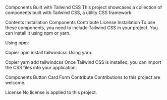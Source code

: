 Components Built with Tailwind CSS
This project showcases a collection of components built with Tailwind CSS, a utility CSS framework.

Contents
Installation
Components
Contribute
License
Installation
To use these components, you need to include Tailwind CSS in your project. You can install it using npm or yarn.

Using npm:

Copier
npm install tailwindcss
Using yarn:

Copier
yarn add tailwindcss
Once Tailwind CSS is installed, you can import the CSS files into your application.

Components
Button
Card
Form
Contribute
Contributions to this project are welcome.

License
No license is applied to this project.


